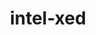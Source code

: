 ---
title: "intel-xed"
layout: cache
categories: [package, develop]
meta: {"compilers": ["gcc@11.1.0", "gcc@11.4.0", "intel-oneapi-compilers@2025.1.0"], "num_specs": 94, "num_specs_by_stack": {"e4s": 3, "e4s-oneapi": 48, "e4s-rocm-external": 44, "root": 94, "tools-sdk": 2}, "oss": ["ubuntu20.04", "ubuntu22.04"], "platforms": ["linux"], "stacks": ["e4s", "e4s-oneapi", "e4s-rocm-external", "root", "tools-sdk"], "targets": ["x86_64_v3"], "versions": ["2024.05.20", "2025.06.08"]}
spec_details: [{"compiler": "gcc@11.4.0", "hash": "2bj7f5oloag6bkgqzciia4xrs5ie5hnq", "os": "ubuntu22.04", "platform": "linux", "size": "-", "stacks": ["e4s-rocm-external", "root"], "target": "x86_64_v3", "variants": ["build_system=generic", "~debug", "+deprecated-includes", "~examples", "+optimize", "+pic"], "versions": ["2024.05.20"]}, {"compiler": "intel-oneapi-compilers@2025.1.0", "hash": "2oufdmgekrnpherd7tt7jkpxwel6zlki", "os": "ubuntu22.04", "platform": "linux", "size": "-", "stacks": ["e4s-oneapi", "root"], "target": "x86_64_v3", "variants": ["build_system=generic", "commit=7e88c3e00274a10daa6b9d053decc057f65aa0ec", "~debug", "~deprecated-includes", "~examples", "+optimize", "+pic"], "versions": ["2024.05.20"]}, {"compiler": "intel-oneapi-compilers@2025.1.0", "hash": "2rdqpefzv6homrgqrpfpeuahbiqam3mw", "os": "ubuntu22.04", "platform": "linux", "size": "-", "stacks": ["e4s-oneapi", "root"], "target": "x86_64_v3", "variants": ["build_system=generic", "commit=7e88c3e00274a10daa6b9d053decc057f65aa0ec", "~debug", "+deprecated-includes", "~examples", "+optimize", "+pic"], "versions": ["2024.05.20"]}, {"compiler": "intel-oneapi-compilers@2025.1.0", "hash": "2uzjovqhk3pbmjpepwi3tkkvbaulfjuk", "os": "ubuntu22.04", "platform": "linux", "size": "-", "stacks": ["e4s-oneapi", "root"], "target": "x86_64_v3", "variants": ["build_system=generic", "commit=7e88c3e00274a10daa6b9d053decc057f65aa0ec", "~debug", "+deprecated-includes", "~examples", "+optimize", "+pic"], "versions": ["2024.05.20"]}, {"compiler": "gcc@11.4.0", "hash": "2v7fqaattzzvlohpangg7cmmdmgzyly7", "os": "ubuntu22.04", "platform": "linux", "size": "-", "stacks": ["e4s-rocm-external", "root"], "target": "x86_64_v3", "variants": ["build_system=generic", "commit=7e88c3e00274a10daa6b9d053decc057f65aa0ec", "~debug", "+deprecated-includes", "~examples", "+optimize", "+pic"], "versions": ["2024.05.20"]}, {"compiler": "gcc@11.4.0", "hash": "3jwr4mauofykxkjgkey3s44p6lq7d5sy", "os": "ubuntu22.04", "platform": "linux", "size": "-", "stacks": ["e4s-rocm-external", "root"], "target": "x86_64_v3", "variants": ["build_system=generic", "~debug", "+deprecated-includes", "~examples", "+optimize", "+pic"], "versions": ["2024.05.20"]}, {"compiler": "gcc@11.4.0", "hash": "3lckpecg5ybl4k6zoybtdihmnjnzo4fy", "os": "ubuntu22.04", "platform": "linux", "size": "-", "stacks": ["e4s", "e4s-rocm-external", "root"], "target": "x86_64_v3", "variants": ["build_system=generic", "commit=dc6bdbe036515c7ef55d3b2d50bafc5232bfe534", "~debug", "~deprecated-includes", "~examples", "+optimize", "+pic"], "versions": ["2025.06.08"]}, {"compiler": "intel-oneapi-compilers@2025.1.0", "hash": "4azla6l2rfzgki7liyo7gvztm5vure3y", "os": "ubuntu22.04", "platform": "linux", "size": "-", "stacks": ["e4s-oneapi", "root"], "target": "x86_64_v3", "variants": ["build_system=generic", "commit=7e88c3e00274a10daa6b9d053decc057f65aa0ec", "~debug", "+deprecated-includes", "~examples", "+optimize", "+pic"], "versions": ["2024.05.20"]}, {"compiler": "gcc@11.4.0", "hash": "4lvqmqn5cqjdyavtry3clgrk77kzapns", "os": "ubuntu22.04", "platform": "linux", "size": "-", "stacks": ["e4s-rocm-external", "root"], "target": "x86_64_v3", "variants": ["build_system=generic", "~debug", "+deprecated-includes", "~examples", "+optimize", "+pic"], "versions": ["2024.05.20"]}, {"compiler": "intel-oneapi-compilers@2025.1.0", "hash": "4lzajax6qzhpxw63smmb73vs3rujlqig", "os": "ubuntu22.04", "platform": "linux", "size": "-", "stacks": ["e4s-oneapi", "root"], "target": "x86_64_v3", "variants": ["build_system=generic", "~debug", "+deprecated-includes", "~examples", "+optimize", "+pic"], "versions": ["2024.05.20"]}, {"compiler": "gcc@11.4.0", "hash": "57ecvz7sxmlcpzgvkfarh7ibcdego37q", "os": "ubuntu22.04", "platform": "linux", "size": "-", "stacks": ["e4s-rocm-external", "root"], "target": "x86_64_v3", "variants": ["build_system=generic", "commit=7e88c3e00274a10daa6b9d053decc057f65aa0ec", "~debug", "~deprecated-includes", "~examples", "+optimize", "+pic"], "versions": ["2024.05.20"]}, {"compiler": "intel-oneapi-compilers@2025.1.0", "hash": "5oqgs4mk45e3fw3b3avkhsjh4lhka7wr", "os": "ubuntu22.04", "platform": "linux", "size": "-", "stacks": ["e4s-oneapi", "root"], "target": "x86_64_v3", "variants": ["build_system=generic", "commit=7e88c3e00274a10daa6b9d053decc057f65aa0ec", "~debug", "+deprecated-includes", "~examples", "+optimize", "+pic"], "versions": ["2024.05.20"]}, {"compiler": "intel-oneapi-compilers@2025.1.0", "hash": "5zsdvugqloylbtjuqtx62eupiz7dasus", "os": "ubuntu22.04", "platform": "linux", "size": "-", "stacks": ["e4s-oneapi", "root"], "target": "x86_64_v3", "variants": ["build_system=generic", "commit=7e88c3e00274a10daa6b9d053decc057f65aa0ec", "~debug", "+deprecated-includes", "~examples", "+optimize", "+pic"], "versions": ["2024.05.20"]}, {"compiler": "intel-oneapi-compilers@2025.1.0", "hash": "6erpb4k2sppxovp46dob5slosvd4de5c", "os": "ubuntu22.04", "platform": "linux", "size": "-", "stacks": ["e4s-oneapi", "root"], "target": "x86_64_v3", "variants": ["build_system=generic", "commit=7e88c3e00274a10daa6b9d053decc057f65aa0ec", "~debug", "+deprecated-includes", "~examples", "+optimize", "+pic"], "versions": ["2024.05.20"]}, {"compiler": "intel-oneapi-compilers@2025.1.0", "hash": "6rmyhjv3kgvkhjtfqbhxfkxxzwcb23ch", "os": "ubuntu22.04", "platform": "linux", "size": "-", "stacks": ["e4s-oneapi", "root"], "target": "x86_64_v3", "variants": ["build_system=generic", "~debug", "+deprecated-includes", "~examples", "+optimize", "+pic"], "versions": ["2024.05.20"]}, {"compiler": "gcc@11.4.0", "hash": "76dnnifybxairszbxylibvsrmc2jlunp", "os": "ubuntu22.04", "platform": "linux", "size": "-", "stacks": ["e4s-rocm-external", "root"], "target": "x86_64_v3", "variants": ["build_system=generic", "commit=7e88c3e00274a10daa6b9d053decc057f65aa0ec", "~debug", "+deprecated-includes", "~examples", "+optimize", "+pic"], "versions": ["2024.05.20"]}, {"compiler": "gcc@11.1.0", "hash": "7hm74h4fh6un5muaji5zljbaukxuayqc", "os": "ubuntu20.04", "platform": "linux", "size": "-", "stacks": ["root", "tools-sdk"], "target": "x86_64_v3", "variants": ["build_system=generic", "commit=dc6bdbe036515c7ef55d3b2d50bafc5232bfe534", "~debug", "~deprecated-includes", "~examples", "+optimize", "+pic"], "versions": ["2025.06.08"]}, {"compiler": "gcc@11.1.0", "hash": "air4pb57yk5lqvrsyggzxjvz64lkeqvx", "os": "ubuntu20.04", "platform": "linux", "size": "-", "stacks": ["root", "tools-sdk"], "target": "x86_64_v3", "variants": ["build_system=generic", "commit=dc6bdbe036515c7ef55d3b2d50bafc5232bfe534", "~debug", "~deprecated-includes", "~examples", "+optimize", "+pic"], "versions": ["2025.06.08"]}, {"compiler": "intel-oneapi-compilers@2025.1.0", "hash": "blhvhxtgbfsqquak6tlo7mkdobd2bi62", "os": "ubuntu22.04", "platform": "linux", "size": "-", "stacks": ["e4s-oneapi", "root"], "target": "x86_64_v3", "variants": ["build_system=generic", "~debug", "+deprecated-includes", "~examples", "+optimize", "+pic"], "versions": ["2024.05.20"]}, {"compiler": "intel-oneapi-compilers@2025.1.0", "hash": "c4qiehsavfubjfiv2zkdb4pwgdhfcuja", "os": "ubuntu22.04", "platform": "linux", "size": "-", "stacks": ["e4s-oneapi", "root"], "target": "x86_64_v3", "variants": ["build_system=generic", "commit=7e88c3e00274a10daa6b9d053decc057f65aa0ec", "~debug", "+deprecated-includes", "~examples", "+optimize", "+pic"], "versions": ["2024.05.20"]}, {"compiler": "gcc@11.4.0", "hash": "cac5o23i7iat4jrxj24a722xbpgmrvrq", "os": "ubuntu22.04", "platform": "linux", "size": "-", "stacks": ["e4s-rocm-external", "root"], "target": "x86_64_v3", "variants": ["build_system=generic", "commit=7e88c3e00274a10daa6b9d053decc057f65aa0ec", "~debug", "~deprecated-includes", "~examples", "+optimize", "+pic"], "versions": ["2024.05.20"]}, {"compiler": "gcc@11.4.0", "hash": "cs6ee5m3bk6bpzzmdpxgyrfcd7jgn6ws", "os": "ubuntu22.04", "platform": "linux", "size": "-", "stacks": ["e4s-rocm-external", "root"], "target": "x86_64_v3", "variants": ["build_system=generic", "commit=7e88c3e00274a10daa6b9d053decc057f65aa0ec", "~debug", "+deprecated-includes", "~examples", "+optimize", "+pic"], "versions": ["2024.05.20"]}, {"compiler": "intel-oneapi-compilers@2025.1.0", "hash": "d6bvoley2jyfqeyivnczdrgwhbhrpdgc", "os": "ubuntu22.04", "platform": "linux", "size": "-", "stacks": ["e4s-oneapi", "root"], "target": "x86_64_v3", "variants": ["build_system=generic", "commit=7e88c3e00274a10daa6b9d053decc057f65aa0ec", "~debug", "+deprecated-includes", "~examples", "+optimize", "+pic"], "versions": ["2024.05.20"]}, {"compiler": "intel-oneapi-compilers@2025.1.0", "hash": "dghlnfeaueu7pc3wsgbvks6tu5creqx4", "os": "ubuntu22.04", "platform": "linux", "size": "-", "stacks": ["e4s-oneapi", "root"], "target": "x86_64_v3", "variants": ["build_system=generic", "commit=7e88c3e00274a10daa6b9d053decc057f65aa0ec", "~debug", "~deprecated-includes", "~examples", "+optimize", "+pic"], "versions": ["2024.05.20"]}, {"compiler": "intel-oneapi-compilers@2025.1.0", "hash": "e46fzbfr4njajifvmuggiyv2ib4irdv7", "os": "ubuntu22.04", "platform": "linux", "size": "-", "stacks": ["e4s-oneapi", "root"], "target": "x86_64_v3", "variants": ["build_system=generic", "commit=7e88c3e00274a10daa6b9d053decc057f65aa0ec", "~debug", "+deprecated-includes", "~examples", "+optimize", "+pic"], "versions": ["2024.05.20"]}, {"compiler": "gcc@11.4.0", "hash": "edogzc5ik42tja5vrsx4usobijn3cknm", "os": "ubuntu22.04", "platform": "linux", "size": "-", "stacks": ["e4s-rocm-external", "root"], "target": "x86_64_v3", "variants": ["build_system=generic", "commit=7e88c3e00274a10daa6b9d053decc057f65aa0ec", "~debug", "+deprecated-includes", "~examples", "+optimize", "+pic"], "versions": ["2024.05.20"]}, {"compiler": "gcc@11.4.0", "hash": "f4vp3cg6xunyyca4jkwlg2zssgm5ekxn", "os": "ubuntu22.04", "platform": "linux", "size": "-", "stacks": ["e4s-rocm-external", "root"], "target": "x86_64_v3", "variants": ["build_system=generic", "~debug", "+deprecated-includes", "~examples", "+optimize", "+pic"], "versions": ["2024.05.20"]}, {"compiler": "intel-oneapi-compilers@2025.1.0", "hash": "fiaktwt3xx3ywuusw2bzjxofo6weqyrf", "os": "ubuntu22.04", "platform": "linux", "size": "-", "stacks": ["e4s-oneapi", "root"], "target": "x86_64_v3", "variants": ["build_system=generic", "~debug", "+deprecated-includes", "~examples", "+optimize", "+pic"], "versions": ["2024.05.20"]}, {"compiler": "gcc@11.4.0", "hash": "fiw3oennxsvptxfk7hx6aw3kjwjtkfgu", "os": "ubuntu22.04", "platform": "linux", "size": "-", "stacks": ["e4s-rocm-external", "root"], "target": "x86_64_v3", "variants": ["build_system=generic", "commit=7e88c3e00274a10daa6b9d053decc057f65aa0ec", "~debug", "~deprecated-includes", "~examples", "+optimize", "+pic"], "versions": ["2024.05.20"]}, {"compiler": "gcc@11.4.0", "hash": "gwv25wvkzvkqvbekqaniopxzwchxhzbe", "os": "ubuntu22.04", "platform": "linux", "size": "-", "stacks": ["e4s-rocm-external", "root"], "target": "x86_64_v3", "variants": ["build_system=generic", "commit=7e88c3e00274a10daa6b9d053decc057f65aa0ec", "~debug", "+deprecated-includes", "~examples", "+optimize", "+pic"], "versions": ["2024.05.20"]}, {"compiler": "intel-oneapi-compilers@2025.1.0", "hash": "h2736yyvtkgqiq5woepjehcpwtmf3kh3", "os": "ubuntu22.04", "platform": "linux", "size": "-", "stacks": ["e4s-oneapi", "root"], "target": "x86_64_v3", "variants": ["build_system=generic", "commit=7e88c3e00274a10daa6b9d053decc057f65aa0ec", "~debug", "+deprecated-includes", "~examples", "+optimize", "+pic"], "versions": ["2024.05.20"]}, {"compiler": "intel-oneapi-compilers@2025.1.0", "hash": "hcpmv2woor57p53pxnyibexcm6gcxgre", "os": "ubuntu22.04", "platform": "linux", "size": "-", "stacks": ["e4s-oneapi", "root"], "target": "x86_64_v3", "variants": ["build_system=generic", "~debug", "+deprecated-includes", "~examples", "+optimize", "+pic"], "versions": ["2024.05.20"]}, {"compiler": "gcc@11.4.0", "hash": "hfve7ntlnscz3jvc7dr4jd56kvx2wrwo", "os": "ubuntu22.04", "platform": "linux", "size": "-", "stacks": ["e4s-rocm-external", "root"], "target": "x86_64_v3", "variants": ["build_system=generic", "commit=7e88c3e00274a10daa6b9d053decc057f65aa0ec", "~debug", "+deprecated-includes", "~examples", "+optimize", "+pic"], "versions": ["2024.05.20"]}, {"compiler": "gcc@11.4.0", "hash": "hj7d6cov5pzqhng4tu5hikuqw6xc4zfb", "os": "ubuntu22.04", "platform": "linux", "size": "-", "stacks": ["e4s-rocm-external", "root"], "target": "x86_64_v3", "variants": ["build_system=generic", "~debug", "+deprecated-includes", "~examples", "+optimize", "+pic"], "versions": ["2024.05.20"]}, {"compiler": "intel-oneapi-compilers@2025.1.0", "hash": "hqccg2k54ktxwtw5njij7bowtjs75lfq", "os": "ubuntu22.04", "platform": "linux", "size": "-", "stacks": ["e4s-oneapi", "root"], "target": "x86_64_v3", "variants": ["build_system=generic", "commit=7e88c3e00274a10daa6b9d053decc057f65aa0ec", "~debug", "~deprecated-includes", "~examples", "+optimize", "+pic"], "versions": ["2024.05.20"]}, {"compiler": "intel-oneapi-compilers@2025.1.0", "hash": "iro5pywh2dabyazplad3arewhz32mxfm", "os": "ubuntu22.04", "platform": "linux", "size": "-", "stacks": ["e4s-oneapi", "root"], "target": "x86_64_v3", "variants": ["build_system=generic", "commit=7e88c3e00274a10daa6b9d053decc057f65aa0ec", "~debug", "+deprecated-includes", "~examples", "+optimize", "+pic"], "versions": ["2024.05.20"]}, {"compiler": "intel-oneapi-compilers@2025.1.0", "hash": "ixf2zaqhdjoshcyeauntrm4apaoqecax", "os": "ubuntu22.04", "platform": "linux", "size": "-", "stacks": ["e4s-oneapi", "root"], "target": "x86_64_v3", "variants": ["build_system=generic", "commit=7e88c3e00274a10daa6b9d053decc057f65aa0ec", "~debug", "+deprecated-includes", "~examples", "+optimize", "+pic"], "versions": ["2024.05.20"]}, {"compiler": "gcc@11.4.0", "hash": "j44inry7hdf6jp2lrw4sqkua644cfjv4", "os": "ubuntu22.04", "platform": "linux", "size": "-", "stacks": ["e4s-rocm-external", "root"], "target": "x86_64_v3", "variants": ["build_system=generic", "~debug", "+deprecated-includes", "~examples", "+optimize", "+pic"], "versions": ["2024.05.20"]}, {"compiler": "intel-oneapi-compilers@2025.1.0", "hash": "jh7yt5d4gshrjeakp7izlsbyqo7zerin", "os": "ubuntu22.04", "platform": "linux", "size": "-", "stacks": ["e4s-oneapi", "root"], "target": "x86_64_v3", "variants": ["build_system=generic", "commit=dc6bdbe036515c7ef55d3b2d50bafc5232bfe534", "~debug", "~deprecated-includes", "~examples", "+optimize", "+pic"], "versions": ["2025.06.08"]}, {"compiler": "gcc@11.4.0", "hash": "jm76s4xcufkybjlln3j4qbnunkusk5ti", "os": "ubuntu22.04", "platform": "linux", "size": "-", "stacks": ["e4s", "e4s-rocm-external", "root"], "target": "x86_64_v3", "variants": ["build_system=generic", "commit=dc6bdbe036515c7ef55d3b2d50bafc5232bfe534", "~debug", "~deprecated-includes", "~examples", "+optimize", "+pic"], "versions": ["2025.06.08"]}, {"compiler": "gcc@11.4.0", "hash": "jpsud7oulenrehmfvxthefcctsg5lhll", "os": "ubuntu22.04", "platform": "linux", "size": "-", "stacks": ["e4s-rocm-external", "root"], "target": "x86_64_v3", "variants": ["build_system=generic", "~debug", "+deprecated-includes", "~examples", "+optimize", "+pic"], "versions": ["2024.05.20"]}, {"compiler": "intel-oneapi-compilers@2025.1.0", "hash": "jt5xjkvxsy7pmp3gklbneurit3mz5wva", "os": "ubuntu22.04", "platform": "linux", "size": "-", "stacks": ["e4s-oneapi", "root"], "target": "x86_64_v3", "variants": ["build_system=generic", "commit=7e88c3e00274a10daa6b9d053decc057f65aa0ec", "~debug", "+deprecated-includes", "~examples", "+optimize", "+pic"], "versions": ["2024.05.20"]}, {"compiler": "gcc@11.4.0", "hash": "jx7iycgfof5qcw3dzsoczlngrzyj6xt7", "os": "ubuntu22.04", "platform": "linux", "size": "-", "stacks": ["e4s", "e4s-rocm-external", "root"], "target": "x86_64_v3", "variants": ["build_system=generic", "commit=dc6bdbe036515c7ef55d3b2d50bafc5232bfe534", "~debug", "~deprecated-includes", "~examples", "+optimize", "+pic"], "versions": ["2025.06.08"]}, {"compiler": "intel-oneapi-compilers@2025.1.0", "hash": "kbq7fngksvjft4g7zfvkegnbfgwts4tu", "os": "ubuntu22.04", "platform": "linux", "size": "-", "stacks": ["e4s-oneapi", "root"], "target": "x86_64_v3", "variants": ["build_system=generic", "commit=7e88c3e00274a10daa6b9d053decc057f65aa0ec", "~debug", "+deprecated-includes", "~examples", "+optimize", "+pic"], "versions": ["2024.05.20"]}, {"compiler": "gcc@11.4.0", "hash": "kmcxqyxiphi5ogez3r42arbis7df6muc", "os": "ubuntu22.04", "platform": "linux", "size": "-", "stacks": ["e4s-rocm-external", "root"], "target": "x86_64_v3", "variants": ["build_system=generic", "commit=7e88c3e00274a10daa6b9d053decc057f65aa0ec", "~debug", "+deprecated-includes", "~examples", "+optimize", "+pic"], "versions": ["2024.05.20"]}, {"compiler": "gcc@11.4.0", "hash": "ludaf5wjra67loyhdrbrlnnlsmkerjoq", "os": "ubuntu22.04", "platform": "linux", "size": "-", "stacks": ["e4s-rocm-external", "root"], "target": "x86_64_v3", "variants": ["build_system=generic", "~debug", "+deprecated-includes", "~examples", "+optimize", "+pic"], "versions": ["2024.05.20"]}, {"compiler": "gcc@11.4.0", "hash": "mhtjdqt32iuqj4fny3k3hiy3c37jlyq3", "os": "ubuntu22.04", "platform": "linux", "size": "-", "stacks": ["e4s-rocm-external", "root"], "target": "x86_64_v3", "variants": ["build_system=generic", "commit=7e88c3e00274a10daa6b9d053decc057f65aa0ec", "~debug", "+deprecated-includes", "~examples", "+optimize", "+pic"], "versions": ["2024.05.20"]}, {"compiler": "intel-oneapi-compilers@2025.1.0", "hash": "mwlkcka3ezalafeqhwo3kxev5jxrs2xk", "os": "ubuntu22.04", "platform": "linux", "size": "-", "stacks": ["e4s-oneapi", "root"], "target": "x86_64_v3", "variants": ["build_system=generic", "~debug", "+deprecated-includes", "~examples", "+optimize", "+pic"], "versions": ["2024.05.20"]}, {"compiler": "gcc@11.4.0", "hash": "mzhteuxxdolp3mwtjz2ckjvxyrx4si3v", "os": "ubuntu22.04", "platform": "linux", "size": "-", "stacks": ["e4s-rocm-external", "root"], "target": "x86_64_v3", "variants": ["build_system=generic", "commit=7e88c3e00274a10daa6b9d053decc057f65aa0ec", "~debug", "+deprecated-includes", "~examples", "+optimize", "+pic"], "versions": ["2024.05.20"]}, {"compiler": "gcc@11.4.0", "hash": "n2zwmb67unad235trlc2omdz2dzlvfau", "os": "ubuntu22.04", "platform": "linux", "size": "-", "stacks": ["e4s-rocm-external", "root"], "target": "x86_64_v3", "variants": ["build_system=generic", "~debug", "+deprecated-includes", "~examples", "+optimize", "+pic"], "versions": ["2024.05.20"]}, {"compiler": "intel-oneapi-compilers@2025.1.0", "hash": "ncmsfsr47qmcfaeimp2mcl5ciue46dwk", "os": "ubuntu22.04", "platform": "linux", "size": "-", "stacks": ["e4s-oneapi", "root"], "target": "x86_64_v3", "variants": ["build_system=generic", "commit=7e88c3e00274a10daa6b9d053decc057f65aa0ec", "~debug", "+deprecated-includes", "~examples", "+optimize", "+pic"], "versions": ["2024.05.20"]}, {"compiler": "gcc@11.4.0", "hash": "ndw5lcaju7kizsaqdanmrih6vq76i3eh", "os": "ubuntu22.04", "platform": "linux", "size": "-", "stacks": ["e4s-rocm-external", "root"], "target": "x86_64_v3", "variants": ["build_system=generic", "commit=7e88c3e00274a10daa6b9d053decc057f65aa0ec", "~debug", "~deprecated-includes", "~examples", "+optimize", "+pic"], "versions": ["2024.05.20"]}, {"compiler": "gcc@11.4.0", "hash": "nwup3v6c3ynhwlazzjicslyc6os55z53", "os": "ubuntu22.04", "platform": "linux", "size": "-", "stacks": ["e4s-rocm-external", "root"], "target": "x86_64_v3", "variants": ["build_system=generic", "commit=7e88c3e00274a10daa6b9d053decc057f65aa0ec", "~debug", "+deprecated-includes", "~examples", "+optimize", "+pic"], "versions": ["2024.05.20"]}, {"compiler": "intel-oneapi-compilers@2025.1.0", "hash": "ocklilpjaahqocswoojl56gjvcwwhixb", "os": "ubuntu22.04", "platform": "linux", "size": "-", "stacks": ["e4s-oneapi", "root"], "target": "x86_64_v3", "variants": ["build_system=generic", "~debug", "+deprecated-includes", "~examples", "+optimize", "+pic"], "versions": ["2024.05.20"]}, {"compiler": "gcc@11.4.0", "hash": "of73uv6qsmontge76pcloiqmqtesifi6", "os": "ubuntu22.04", "platform": "linux", "size": "-", "stacks": ["e4s-rocm-external", "root"], "target": "x86_64_v3", "variants": ["build_system=generic", "~debug", "+deprecated-includes", "~examples", "+optimize", "+pic"], "versions": ["2024.05.20"]}, {"compiler": "intel-oneapi-compilers@2025.1.0", "hash": "olircqvqddce4it5d6tb75ers4n7ulxh", "os": "ubuntu22.04", "platform": "linux", "size": "-", "stacks": ["e4s-oneapi", "root"], "target": "x86_64_v3", "variants": ["build_system=generic", "~debug", "+deprecated-includes", "~examples", "+optimize", "+pic"], "versions": ["2024.05.20"]}, {"compiler": "intel-oneapi-compilers@2025.1.0", "hash": "opl26ey4r7pgotud4gu5wwhzccf3cro3", "os": "ubuntu22.04", "platform": "linux", "size": "-", "stacks": ["e4s-oneapi", "root"], "target": "x86_64_v3", "variants": ["build_system=generic", "~debug", "+deprecated-includes", "~examples", "+optimize", "+pic"], "versions": ["2024.05.20"]}, {"compiler": "gcc@11.4.0", "hash": "ostel4qo7vl7fegpw436yqvarfooe2wt", "os": "ubuntu22.04", "platform": "linux", "size": "-", "stacks": ["e4s-rocm-external", "root"], "target": "x86_64_v3", "variants": ["build_system=generic", "~debug", "+deprecated-includes", "~examples", "+optimize", "+pic"], "versions": ["2024.05.20"]}, {"compiler": "gcc@11.4.0", "hash": "p2fre44qu6jjdn57rlsi3dfgbhd4qfxa", "os": "ubuntu22.04", "platform": "linux", "size": "-", "stacks": ["e4s-rocm-external", "root"], "target": "x86_64_v3", "variants": ["build_system=generic", "commit=7e88c3e00274a10daa6b9d053decc057f65aa0ec", "~debug", "+deprecated-includes", "~examples", "+optimize", "+pic"], "versions": ["2024.05.20"]}, {"compiler": "gcc@11.4.0", "hash": "p3hboas2gez3yboep3lds42squ52ktki", "os": "ubuntu22.04", "platform": "linux", "size": "-", "stacks": ["e4s-rocm-external", "root"], "target": "x86_64_v3", "variants": ["build_system=generic", "commit=7e88c3e00274a10daa6b9d053decc057f65aa0ec", "~debug", "+deprecated-includes", "~examples", "+optimize", "+pic"], "versions": ["2024.05.20"]}, {"compiler": "intel-oneapi-compilers@2025.1.0", "hash": "p6kb55h6ah2elyjkpf3tb7uzvfv3j5rd", "os": "ubuntu22.04", "platform": "linux", "size": "-", "stacks": ["e4s-oneapi", "root"], "target": "x86_64_v3", "variants": ["build_system=generic", "commit=dc6bdbe036515c7ef55d3b2d50bafc5232bfe534", "~debug", "~deprecated-includes", "~examples", "+optimize", "+pic"], "versions": ["2025.06.08"]}, {"compiler": "intel-oneapi-compilers@2025.1.0", "hash": "pfwae7akgofgbcloc5mutdpsdlxtstsp", "os": "ubuntu22.04", "platform": "linux", "size": "-", "stacks": ["e4s-oneapi", "root"], "target": "x86_64_v3", "variants": ["build_system=generic", "~debug", "+deprecated-includes", "~examples", "+optimize", "+pic"], "versions": ["2024.05.20"]}, {"compiler": "gcc@11.4.0", "hash": "pfxruabmm2fabewuvt36oqmzplkc65jb", "os": "ubuntu22.04", "platform": "linux", "size": "-", "stacks": ["e4s-rocm-external", "root"], "target": "x86_64_v3", "variants": ["build_system=generic", "commit=7e88c3e00274a10daa6b9d053decc057f65aa0ec", "~debug", "+deprecated-includes", "~examples", "+optimize", "+pic"], "versions": ["2024.05.20"]}, {"compiler": "gcc@11.4.0", "hash": "prqrpg4syatzyug3oc2qk7w2si35bnjd", "os": "ubuntu22.04", "platform": "linux", "size": "-", "stacks": ["e4s-rocm-external", "root"], "target": "x86_64_v3", "variants": ["build_system=generic", "~debug", "+deprecated-includes", "~examples", "+optimize", "+pic"], "versions": ["2024.05.20"]}, {"compiler": "intel-oneapi-compilers@2025.1.0", "hash": "ps6rdfztemnx6hf5bd2nl2ecti7agdko", "os": "ubuntu22.04", "platform": "linux", "size": "-", "stacks": ["e4s-oneapi", "root"], "target": "x86_64_v3", "variants": ["build_system=generic", "commit=7e88c3e00274a10daa6b9d053decc057f65aa0ec", "~debug", "+deprecated-includes", "~examples", "+optimize", "+pic"], "versions": ["2024.05.20"]}, {"compiler": "gcc@11.4.0", "hash": "qak522scdmbwuhnpqjd4nh4xcm47ufso", "os": "ubuntu22.04", "platform": "linux", "size": "-", "stacks": ["e4s-rocm-external", "root"], "target": "x86_64_v3", "variants": ["build_system=generic", "commit=7e88c3e00274a10daa6b9d053decc057f65aa0ec", "~debug", "+deprecated-includes", "~examples", "+optimize", "+pic"], "versions": ["2024.05.20"]}, {"compiler": "intel-oneapi-compilers@2025.1.0", "hash": "qhx7y7jpqfzd2avcchxwx4tlqriics6c", "os": "ubuntu22.04", "platform": "linux", "size": "-", "stacks": ["e4s-oneapi", "root"], "target": "x86_64_v3", "variants": ["build_system=generic", "commit=7e88c3e00274a10daa6b9d053decc057f65aa0ec", "~debug", "~deprecated-includes", "~examples", "+optimize", "+pic"], "versions": ["2024.05.20"]}, {"compiler": "gcc@11.4.0", "hash": "refymkj67wwlfdh5rwp576oktfzwks7j", "os": "ubuntu22.04", "platform": "linux", "size": "-", "stacks": ["e4s-rocm-external", "root"], "target": "x86_64_v3", "variants": ["build_system=generic", "commit=7e88c3e00274a10daa6b9d053decc057f65aa0ec", "~debug", "+deprecated-includes", "~examples", "+optimize", "+pic"], "versions": ["2024.05.20"]}, {"compiler": "gcc@11.4.0", "hash": "rm2szcfvtsqfb2h7hb3ppsknp734mlb6", "os": "ubuntu22.04", "platform": "linux", "size": "-", "stacks": ["e4s-rocm-external", "root"], "target": "x86_64_v3", "variants": ["build_system=generic", "commit=7e88c3e00274a10daa6b9d053decc057f65aa0ec", "~debug", "+deprecated-includes", "~examples", "+optimize", "+pic"], "versions": ["2024.05.20"]}, {"compiler": "intel-oneapi-compilers@2025.1.0", "hash": "siynftqlbwwp62ipsiinvfnndfwr6vfx", "os": "ubuntu22.04", "platform": "linux", "size": "-", "stacks": ["e4s-oneapi", "root"], "target": "x86_64_v3", "variants": ["build_system=generic", "commit=7e88c3e00274a10daa6b9d053decc057f65aa0ec", "~debug", "+deprecated-includes", "~examples", "+optimize", "+pic"], "versions": ["2024.05.20"]}, {"compiler": "gcc@11.4.0", "hash": "tckmfggru4rgecfmypauoo6z4ps7hbcl", "os": "ubuntu22.04", "platform": "linux", "size": "-", "stacks": ["e4s-rocm-external", "root"], "target": "x86_64_v3", "variants": ["build_system=generic", "commit=7e88c3e00274a10daa6b9d053decc057f65aa0ec", "~debug", "+deprecated-includes", "~examples", "+optimize", "+pic"], "versions": ["2024.05.20"]}, {"compiler": "gcc@11.4.0", "hash": "tdqw272w4i422mtcmbruqm6rnqauriqp", "os": "ubuntu22.04", "platform": "linux", "size": "-", "stacks": ["e4s-rocm-external", "root"], "target": "x86_64_v3", "variants": ["build_system=generic", "commit=7e88c3e00274a10daa6b9d053decc057f65aa0ec", "~debug", "+deprecated-includes", "~examples", "+optimize", "+pic"], "versions": ["2024.05.20"]}, {"compiler": "intel-oneapi-compilers@2025.1.0", "hash": "tfafirzybnhwjv25loiktcemwhcpa4pj", "os": "ubuntu22.04", "platform": "linux", "size": "-", "stacks": ["e4s-oneapi", "root"], "target": "x86_64_v3", "variants": ["build_system=generic", "commit=7e88c3e00274a10daa6b9d053decc057f65aa0ec", "~debug", "+deprecated-includes", "~examples", "+optimize", "+pic"], "versions": ["2024.05.20"]}, {"compiler": "intel-oneapi-compilers@2025.1.0", "hash": "tif3mgkid6gn5ymr3sea4w27kpdjb32r", "os": "ubuntu22.04", "platform": "linux", "size": "-", "stacks": ["e4s-oneapi", "root"], "target": "x86_64_v3", "variants": ["build_system=generic", "~debug", "+deprecated-includes", "~examples", "+optimize", "+pic"], "versions": ["2024.05.20"]}, {"compiler": "intel-oneapi-compilers@2025.1.0", "hash": "tkb4y25bdgslvmzt4pgy4i5omyk4ddce", "os": "ubuntu22.04", "platform": "linux", "size": "-", "stacks": ["e4s-oneapi", "root"], "target": "x86_64_v3", "variants": ["build_system=generic", "commit=7e88c3e00274a10daa6b9d053decc057f65aa0ec", "~debug", "~deprecated-includes", "~examples", "+optimize", "+pic"], "versions": ["2024.05.20"]}, {"compiler": "intel-oneapi-compilers@2025.1.0", "hash": "tyypafgoqzf5qkc2l37vibi5egagmk3b", "os": "ubuntu22.04", "platform": "linux", "size": "-", "stacks": ["e4s-oneapi", "root"], "target": "x86_64_v3", "variants": ["build_system=generic", "~debug", "+deprecated-includes", "~examples", "+optimize", "+pic"], "versions": ["2024.05.20"]}, {"compiler": "intel-oneapi-compilers@2025.1.0", "hash": "u5nvauw5xnatyqcwfgfemffm67t4oby7", "os": "ubuntu22.04", "platform": "linux", "size": "-", "stacks": ["e4s-oneapi", "root"], "target": "x86_64_v3", "variants": ["build_system=generic", "commit=7e88c3e00274a10daa6b9d053decc057f65aa0ec", "~debug", "+deprecated-includes", "~examples", "+optimize", "+pic"], "versions": ["2024.05.20"]}, {"compiler": "gcc@11.4.0", "hash": "ucxcpqsdlwkrsyy6t4o64r2srmanzufa", "os": "ubuntu22.04", "platform": "linux", "size": "-", "stacks": ["e4s-rocm-external", "root"], "target": "x86_64_v3", "variants": ["build_system=generic", "commit=7e88c3e00274a10daa6b9d053decc057f65aa0ec", "~debug", "+deprecated-includes", "~examples", "+optimize", "+pic"], "versions": ["2024.05.20"]}, {"compiler": "gcc@11.4.0", "hash": "ugnjaon2zagzq77j3ar2dpd7l53cijfk", "os": "ubuntu22.04", "platform": "linux", "size": "-", "stacks": ["e4s-rocm-external", "root"], "target": "x86_64_v3", "variants": ["build_system=generic", "commit=7e88c3e00274a10daa6b9d053decc057f65aa0ec", "~debug", "+deprecated-includes", "~examples", "+optimize", "+pic"], "versions": ["2024.05.20"]}, {"compiler": "intel-oneapi-compilers@2025.1.0", "hash": "uhiygqvha7df43djzumeqfeoj4nkts5l", "os": "ubuntu22.04", "platform": "linux", "size": "-", "stacks": ["e4s-oneapi", "root"], "target": "x86_64_v3", "variants": ["build_system=generic", "~debug", "+deprecated-includes", "~examples", "+optimize", "+pic"], "versions": ["2024.05.20"]}, {"compiler": "intel-oneapi-compilers@2025.1.0", "hash": "ukd5drwhh4xow35iovxkrtm6sgof6qeq", "os": "ubuntu22.04", "platform": "linux", "size": "-", "stacks": ["e4s-oneapi", "root"], "target": "x86_64_v3", "variants": ["build_system=generic", "~debug", "+deprecated-includes", "~examples", "+optimize", "+pic"], "versions": ["2024.05.20"]}, {"compiler": "intel-oneapi-compilers@2025.1.0", "hash": "upzhdqxy6nskkrziqt5jo75rpzsh5vds", "os": "ubuntu22.04", "platform": "linux", "size": "-", "stacks": ["e4s-oneapi", "root"], "target": "x86_64_v3", "variants": ["build_system=generic", "commit=7e88c3e00274a10daa6b9d053decc057f65aa0ec", "~debug", "+deprecated-includes", "~examples", "+optimize", "+pic"], "versions": ["2024.05.20"]}, {"compiler": "gcc@11.4.0", "hash": "uxkynzo7y4lfw5nkrhdgwjryi7qubgpy", "os": "ubuntu22.04", "platform": "linux", "size": "-", "stacks": ["e4s-rocm-external", "root"], "target": "x86_64_v3", "variants": ["build_system=generic", "commit=7e88c3e00274a10daa6b9d053decc057f65aa0ec", "~debug", "~deprecated-includes", "~examples", "+optimize", "+pic"], "versions": ["2024.05.20"]}, {"compiler": "intel-oneapi-compilers@2025.1.0", "hash": "vfqmqrftd7zykjtcc2ingw6at6pfud5w", "os": "ubuntu22.04", "platform": "linux", "size": "-", "stacks": ["e4s-oneapi", "root"], "target": "x86_64_v3", "variants": ["build_system=generic", "commit=7e88c3e00274a10daa6b9d053decc057f65aa0ec", "~debug", "+deprecated-includes", "~examples", "+optimize", "+pic"], "versions": ["2024.05.20"]}, {"compiler": "intel-oneapi-compilers@2025.1.0", "hash": "vk23lyp62cxoomtaxombak5af7oiqcxc", "os": "ubuntu22.04", "platform": "linux", "size": "-", "stacks": ["e4s-oneapi", "root"], "target": "x86_64_v3", "variants": ["build_system=generic", "~debug", "+deprecated-includes", "~examples", "+optimize", "+pic"], "versions": ["2024.05.20"]}, {"compiler": "intel-oneapi-compilers@2025.1.0", "hash": "voun7dk72og33ivsrege24phlps2cukn", "os": "ubuntu22.04", "platform": "linux", "size": "-", "stacks": ["e4s-oneapi", "root"], "target": "x86_64_v3", "variants": ["build_system=generic", "commit=7e88c3e00274a10daa6b9d053decc057f65aa0ec", "~debug", "+deprecated-includes", "~examples", "+optimize", "+pic"], "versions": ["2024.05.20"]}, {"compiler": "gcc@11.4.0", "hash": "w3ezbyzdnj2n7lu3lvf7y5mssu3qvxld", "os": "ubuntu22.04", "platform": "linux", "size": "-", "stacks": ["e4s-rocm-external", "root"], "target": "x86_64_v3", "variants": ["build_system=generic", "~debug", "+deprecated-includes", "~examples", "+optimize", "+pic"], "versions": ["2024.05.20"]}, {"compiler": "gcc@11.4.0", "hash": "wj543sw6bl2yfkh5n37fp3rllt4ed2rb", "os": "ubuntu22.04", "platform": "linux", "size": "-", "stacks": ["e4s-rocm-external", "root"], "target": "x86_64_v3", "variants": ["build_system=generic", "~debug", "+deprecated-includes", "~examples", "+optimize", "+pic"], "versions": ["2024.05.20"]}, {"compiler": "gcc@11.4.0", "hash": "wjcx4h3fvwloemcqkbtck5zqa3x5unno", "os": "ubuntu22.04", "platform": "linux", "size": "-", "stacks": ["e4s-rocm-external", "root"], "target": "x86_64_v3", "variants": ["build_system=generic", "commit=7e88c3e00274a10daa6b9d053decc057f65aa0ec", "~debug", "+deprecated-includes", "~examples", "+optimize", "+pic"], "versions": ["2024.05.20"]}, {"compiler": "intel-oneapi-compilers@2025.1.0", "hash": "xtevtykcrjnls6cxrsdfzwva2mc4ksly", "os": "ubuntu22.04", "platform": "linux", "size": "-", "stacks": ["e4s-oneapi", "root"], "target": "x86_64_v3", "variants": ["build_system=generic", "commit=dc6bdbe036515c7ef55d3b2d50bafc5232bfe534", "~debug", "~deprecated-includes", "~examples", "+optimize", "+pic"], "versions": ["2025.06.08"]}, {"compiler": "intel-oneapi-compilers@2025.1.0", "hash": "xuyjoaef2brayw2xsmpb3sc3qnpx7kyg", "os": "ubuntu22.04", "platform": "linux", "size": "-", "stacks": ["e4s-oneapi", "root"], "target": "x86_64_v3", "variants": ["build_system=generic", "commit=7e88c3e00274a10daa6b9d053decc057f65aa0ec", "~debug", "+deprecated-includes", "~examples", "+optimize", "+pic"], "versions": ["2024.05.20"]}, {"compiler": "intel-oneapi-compilers@2025.1.0", "hash": "zgjfwwjal2augz3lub5zzuqqzugll2fe", "os": "ubuntu22.04", "platform": "linux", "size": "-", "stacks": ["e4s-oneapi", "root"], "target": "x86_64_v3", "variants": ["build_system=generic", "~debug", "+deprecated-includes", "~examples", "+optimize", "+pic"], "versions": ["2024.05.20"]}, {"compiler": "gcc@11.4.0", "hash": "zrjmucx4qedatq4jmt743vubsnqeejn4", "os": "ubuntu22.04", "platform": "linux", "size": "-", "stacks": ["e4s-rocm-external", "root"], "target": "x86_64_v3", "variants": ["build_system=generic", "~debug", "+deprecated-includes", "~examples", "+optimize", "+pic"], "versions": ["2024.05.20"]}, {"compiler": "intel-oneapi-compilers@2025.1.0", "hash": "ztbqn6kxwommzfamfrbtpfcb344kibmw", "os": "ubuntu22.04", "platform": "linux", "size": "-", "stacks": ["e4s-oneapi", "root"], "target": "x86_64_v3", "variants": ["build_system=generic", "~debug", "+deprecated-includes", "~examples", "+optimize", "+pic"], "versions": ["2024.05.20"]}]
---